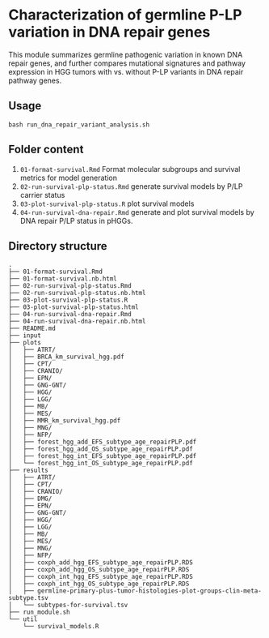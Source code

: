 # Characterization of germline P-LP variation in DNA repair genes 

This module summarizes germline pathogenic variation in known DNA repair genes, and further compares mutational signatures and pathway expression in HGG tumors with vs. without P-LP variants in DNA repair pathway genes. 

## Usage

`bash run_dna_repair_variant_analysis.sh` 

## Folder content 

1. `01-format-survival.Rmd` Format molecular subgroups and survival metrics for model generation
2. `02-run-survival-plp-status.Rmd` generate survival models by P/LP carrier status
3. `03-plot-survival-plp-status.R` plot survival models
4. `04-run-survival-dna-repair.Rmd` generate and plot survival models by DNA repair P/LP status in pHGGs. 


## Directory structure
```
.
├── 01-format-survival.Rmd
├── 01-format-survival.nb.html
├── 02-run-survival-plp-status.Rmd
├── 02-run-survival-plp-status.nb.html
├── 03-plot-survival-plp-status.R
├── 03-plot-survival-plp-status.html
├── 04-run-survival-dna-repair.Rmd
├── 04-run-survival-dna-repair.nb.html
├── README.md
├── input
├── plots
│   ├── ATRT/
│   ├── BRCA_km_survival_hgg.pdf
│   ├── CPT/
│   ├── CRANIO/
│   ├── EPN/
│   ├── GNG-GNT/
│   ├── HGG/
│   ├── LGG/
│   ├── MB/
│   ├── MES/
│   ├── MMR_km_survival_hgg.pdf
│   ├── MNG/
│   ├── NFP/
│   ├── forest_hgg_add_EFS_subtype_age_repairPLP.pdf
│   ├── forest_hgg_add_OS_subtype_age_repairPLP.pdf
│   ├── forest_hgg_int_EFS_subtype_age_repairPLP.pdf
│   └── forest_hgg_int_OS_subtype_age_repairPLP.pdf
├── results
│   ├── ATRT/
│   ├── CPT/
│   ├── CRANIO/
│   ├── DMG/
│   ├── EPN/
│   ├── GNG-GNT/
│   ├── HGG/
│   ├── LGG/
│   ├── MB/
│   ├── MES/
│   ├── MNG/
│   ├── NFP/
│   ├── coxph_add_hgg_EFS_subtype_age_repairPLP.RDS
│   ├── coxph_add_hgg_OS_subtype_age_repairPLP.RDS
│   ├── coxph_int_hgg_EFS_subtype_age_repairPLP.RDS
│   ├── coxph_int_hgg_OS_subtype_age_repairPLP.RDS
│   ├── germline-primary-plus-tumor-histologies-plot-groups-clin-meta-subtype.tsv
│   └── subtypes-for-survival.tsv
├── run_module.sh
└── util
    └── survival_models.R
```
